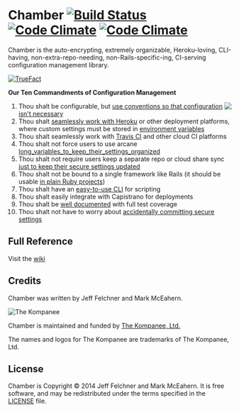 # Chamber [![Build Status](https://travis-ci.org/thekompanee/chamber.png)](https://travis-ci.org/thekompanee/chamber) [![Code Climate](https://codeclimate.com/github/thekompanee/chamber.png)](https://codeclimate.com/github/thekompanee/chamber) [![Code Climate](https://codeclimate.com/github/thekompanee/chamber/coverage.png)](https://codeclimate.com/github/thekompanee/chamber)

Chamber is the auto-encrypting, extremely organizable, Heroku-loving, CLI-having,
non-extra-repo-needing, non-Rails-specific-ing, CI-serving configuration
management library.

[![TrueFact](https://cloud.githubusercontent.com/assets/285582/4803823/ad8110fa-5e5e-11e4-90d6-59320045a786.png)](https://www.youtube.com/watch?v=NNG1OoH2RwE)

**Our Ten Commandments of Configuration Management**

<img src="https://akiajm7spx4gtbhaxe3qcomhaystacksoftwarearp.s3.amazonaws.com/photos/readmes/ten-commandments.png" align="right" />

1. Thou shalt be configurable, but [use conventions so that configuration isn't
   necessary](https://github.com/thekompanee/chamber/wiki/Basic-Usage#convention-over-configuration)
1. Thou shalt [seamlessly work with Heroku](https://github.com/thekompanee/chamber/wiki/Heroku) or other deployment platforms, where custom
   settings must be stored in [environment variables](https://github.com/thekompanee/chamber/wiki/Environment-Variable-Compatibility)
1. Thou shalt seamlessly work with [Travis CI](https://github.com/thekompanee/chamber/wiki/TravisCI) and other cloud CI platforms
1. Thou shalt not force users to use arcane
   [long_variables_to_keep_their_settings_organized](https://github.com/thekompanee/chamber/wiki/Accessing-Settings)
1. Thou shalt not require users keep a separate repo or cloud share sync [just to
   keep their secure settings updated](https://github.com/thekompanee/chamber/wiki/Encrypting-Your-Settings)
1. Thou shalt not be bound to a single framework like Rails (it should be usable [in
   plain Ruby projects](https://github.com/thekompanee/chamber/wiki/Basic-Usage#in-a-plain-old-ruby-project))
1. Thou shalt have an [easy-to-use CLI](https://github.com/thekompanee/chamber/wiki/Command-Line-Reference) for scripting
1. Thou shalt easily integrate with Capistrano for deployments
1. Thou shalt be [well documented](https://github.com/thekompanee/chamber/wiki/) with full test coverage
1. Thou shalt not have to worry about [accidentally committing secure settings](https://github.com/thekompanee/chamber/wiki/Git-Commit-Hook)

## Full Reference

Visit the [wiki](https://github.com/thekompanee/chamber/wiki)

## Credits

Chamber was written by Jeff Felchner and Mark McEahern.

![The Kompanee](https://www.dropbox.com/s/86jfka1d6bhv8as/kompanee-text-black.png?dl=1)

Chamber is maintained and funded by [The Kompanee, Ltd.](http://www.thekompanee.com/)

The names and logos for The Kompanee are trademarks of The Kompanee, Ltd.

## License

Chamber is Copyright © 2014 Jeff Felchner and Mark McEahern. It is free software, and may be redistributed under the terms specified in the [LICENSE](https://github.com/thekompanee/chamber/blob/master/LICENSE) file.
